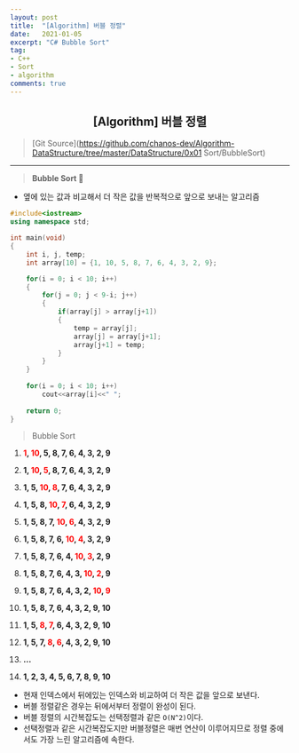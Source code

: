 ```yaml
---
layout: post
title:  "[Algorithm] 버블 정렬"
date:   2021-01-05
excerpt: "C# Bubble Sort"
tag: 
- C++
- Sort
- algorithm
comments: true
---
```


## <center>[Algorithm] 버블 정렬</center>  

>[Git Source](https://github.com/chanos-dev/Algorithm-DataStructure/tree/master/DataStructure/0x01 Sort/BubbleSort)

---

> <b> Bubble Sort </b> 🧼
 
- 옆에 있는 값과 비교해서 더 작은 값을 반복적으로 앞으로 보내는 알고리즘

```cpp
#include<iostream>
using namespace std;

int main(void)
{
	int i, j, temp;
	int array[10] = {1, 10, 5, 8, 7, 6, 4, 3, 2, 9};

	for(i = 0; i < 10; i++)
	{
		for(j = 0; j < 9-i; j++)
		{
			if(array[j] > array[j+1])
			{
				temp = array[j];
				array[j] = array[j+1];
				array[j+1] = temp;
			}
		}
	}
	
	for(i = 0; i < 10; i++)
		cout<<array[i]<<" ";
	
	return 0;
}
``` 

> Bubble Sort

 1. **<span style="color:red">1</span>, <span style="color:red">10</span>, 5, 8, 7, 6, 4, 3, 2, 9**

 2. **1, <span style="color:red">10</span>, <span style="color:red">5</span>, 8, 7, 6, 4, 3, 2, 9**

 3. **1, 5, <span style="color:red">10</span>, <span style="color:red">8</span>, 7, 6, 4, 3, 2, 9**

 4. **1, 5, 8, <span style="color:red">10</span>, <span style="color:red">7</span>, 6, 4, 3, 2, 9**

 5. **1, 5, 8, 7, <span style="color:red">10</span>, <span style="color:red">6</span>, 4, 3, 2, 9**

 6. **1, 5, 8, 7, 6, <span style="color:red">10</span>, <span style="color:red">4</span>, 3, 2, 9**

 7. **1, 5, 8, 7, 6, 4, <span style="color:red">10</span>, <span style="color:red">3</span>, 2, 9**

 8. **1, 5, 8, 7, 6, 4, 3, <span style="color:red">10</span>, <span style="color:red">2</span>, 9**

 9. **1, 5, 8, 7, 6, 4, 3, 2, <span style="color:red">10</span>, <span style="color:red">9</span>**

 10. **1, 5, 8, 7, 6, 4, 3, 2, 9, 10**

 11. **1, 5, <span style="color:red">8</span>, <span style="color:red">7</span>, 6, 4, 3, 2, 9, 10**

 12. **1, 5, 7, <span style="color:red">8</span>, <span style="color:red">6</span>, 4, 3, 2, 9, 10**

 13. **...**

 14. **1, 2, 3, 4, 5, 6, 7, 8, 9, 10**

- 현재 인덱스에서 뒤에있는 인덱스와 비교하여 더 작은 값을 앞으로 보낸다.
- 버블 정렬같은 경우는 뒤에서부터 정렬이 완성이 된다.
- 버블 정렬의 시간복잡도는 선택정렬과 같은 `O(N^2)`이다.
- 선택정렬과 같은 시간복잡도지만 버블정렬은 매번 연산이 이루어지므로 정렬 중에서도 가장 느린 알고리즘에 속한다.